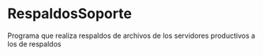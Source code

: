 # RespaldosSoporte
Programa que realiza respaldos de archivos de los servidores productivos a los de respaldos
